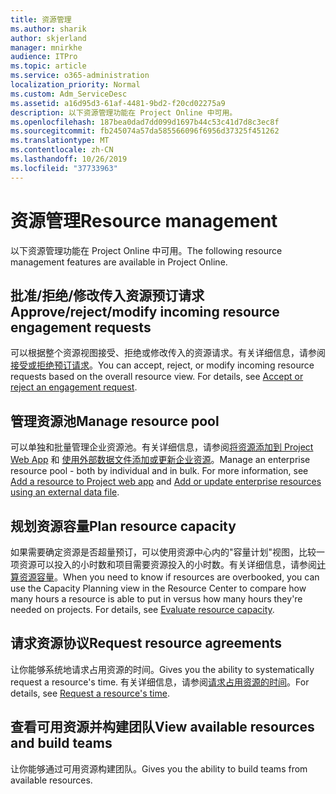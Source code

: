 ```yaml
---
title: 资源管理
ms.author: sharik
author: skjerland
manager: mnirkhe
audience: ITPro
ms.topic: article
ms.service: o365-administration
localization_priority: Normal
ms.custom: Adm_ServiceDesc
ms.assetid: a16d95d3-61af-4481-9bd2-f20cd02275a9
description: 以下资源管理功能在 Project Online 中可用。
ms.openlocfilehash: 187bea0dad7dd099d1697b44c53c41d7d8c3ec8f
ms.sourcegitcommit: fb245074a57da585566096f6956d37325f451262
ms.translationtype: MT
ms.contentlocale: zh-CN
ms.lasthandoff: 10/26/2019
ms.locfileid: "37733963"
---
```

# <a name="resource-management"></a><span data-ttu-id="3eaeb-103">资源管理</span><span class="sxs-lookup"><span data-stu-id="3eaeb-103">Resource management</span></span>

<span data-ttu-id="3eaeb-104">以下资源管理功能在 Project Online 中可用。</span><span class="sxs-lookup"><span data-stu-id="3eaeb-104">The following resource management features are available in Project Online.</span></span>
  
## <a name="approverejectmodify-incoming-resource-engagement-requests"></a><span data-ttu-id="3eaeb-105">批准/拒绝/修改传入资源预订请求</span><span class="sxs-lookup"><span data-stu-id="3eaeb-105">Approve/reject/modify incoming resource engagement requests</span></span>

<span data-ttu-id="3eaeb-p101">可以根据整个资源视图接受、拒绝或修改传入的资源请求。有关详细信息，请参阅[接受或拒绝预订请求](https://go.microsoft.com/fwlink/?LinkID=823659&amp;clcid=0x409)。</span><span class="sxs-lookup"><span data-stu-id="3eaeb-p101">You can accept, reject, or modify incoming resource requests based on the overall resource view. For details, see [Accept or reject an engagement request](https://go.microsoft.com/fwlink/?LinkID=823659&amp;clcid=0x409).</span></span>
  
## <a name="manage-resource-pool"></a><span data-ttu-id="3eaeb-108">管理资源池</span><span class="sxs-lookup"><span data-stu-id="3eaeb-108">Manage resource pool</span></span>

<span data-ttu-id="3eaeb-p102">可以单独和批量管理企业资源池。有关详细信息，请参阅[将资源添加到 Project Web App](https://go.microsoft.com/fwlink/?LinkID=823660&amp;clcid=0x409) 和 [使用外部数据文件添加或更新企业资源](https://go.microsoft.com/fwlink/?LinkID=823661&amp;clcid=0x409)。</span><span class="sxs-lookup"><span data-stu-id="3eaeb-p102">Manage an enterprise resource pool - both by individual and in bulk. For more information, see [Add a resource to Project web app](https://go.microsoft.com/fwlink/?LinkID=823660&amp;clcid=0x409) and [Add or update enterprise resources using an external data file](https://go.microsoft.com/fwlink/?LinkID=823661&amp;clcid=0x409).</span></span>
  
## <a name="plan-resource-capacity"></a><span data-ttu-id="3eaeb-111">规划资源容量</span><span class="sxs-lookup"><span data-stu-id="3eaeb-111">Plan resource capacity</span></span>

<span data-ttu-id="3eaeb-p103">如果需要确定资源是否超量预订，可以使用资源中心内的"容量计划"视图，比较一项资源可以投入的小时数和项目需要资源投入的小时数。有关详细信息，请参阅[计算资源容量](https://go.microsoft.com/fwlink/?LinkID=823662&amp;clcid=0x409)。</span><span class="sxs-lookup"><span data-stu-id="3eaeb-p103">When you need to know if resources are overbooked, you can use the Capacity Planning view in the Resource Center to compare how many hours a resource is able to put in versus how many hours they're needed on projects. For details, see [Evaluate resource capacity](https://go.microsoft.com/fwlink/?LinkID=823662&amp;clcid=0x409).</span></span>
  
## <a name="request-resource-agreements"></a><span data-ttu-id="3eaeb-114">请求资源协议</span><span class="sxs-lookup"><span data-stu-id="3eaeb-114">Request resource agreements</span></span>

<span data-ttu-id="3eaeb-115">让你能够系统地请求占用资源的时间。</span><span class="sxs-lookup"><span data-stu-id="3eaeb-115">Gives you the ability to systematically request a resource's time.</span></span> <span data-ttu-id="3eaeb-116">有关详细信息，请参阅[请求占用资源的时间](https://go.microsoft.com/fwlink/?LinkID=823663&amp;clcid=0x409)。</span><span class="sxs-lookup"><span data-stu-id="3eaeb-116">For details, see [Request a resource's time](https://go.microsoft.com/fwlink/?LinkID=823663&amp;clcid=0x409).</span></span>
  
## <a name="view-available-resources-and-build-teams"></a><span data-ttu-id="3eaeb-117">查看可用资源并构建团队</span><span class="sxs-lookup"><span data-stu-id="3eaeb-117">View available resources and build teams</span></span>

<span data-ttu-id="3eaeb-118">让你能够通过可用资源构建团队。</span><span class="sxs-lookup"><span data-stu-id="3eaeb-118">Gives you the ability to build teams from available resources.</span></span>
  
